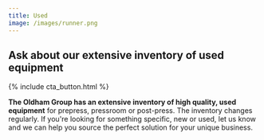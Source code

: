 ```yaml
---
title: Used
image: /images/runner.png
---
```

## Ask about our extensive inventory of used equipment
{% include cta_button.html %}
<!-- split -->
**The Oldham Group has an extensive inventory of high quality, used equipment** for prepress, pressroom or post-press. The inventory changes regularly. If you're looking for something specific, new or used, let us know and we can help you source the perfect solution for your unique business. 
